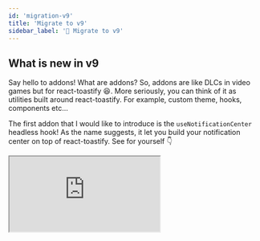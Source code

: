 ```yaml
---
id: 'migration-v9'
title: 'Migrate to v9'
sidebar_label: '🚀 Migrate to v9'
---
```


## What is new in v9

Say hello to addons! What are addons? So, addons are like DLCs in video games but for react-toastify 😆. More seriously, you can think of it as utilities built around react-toastify. For example, custom theme, hooks, components etc...

The first addon that I would like to introduce is the `useNotificationCenter` headless hook! As the name suggests, it let you build your notification center on top of react-toastify. See for yourself 👇

<iframe src="https://codesandbox.io/embed/notification-center-framer-vddoj5?fontsize=14&hidenavigation=1&theme=dark"
     style={
       {
            width:"100%",
            height: "700px",
            border:0,
          borderRadius: "4px",
          overflow:"hidden"
       }}
     title="notification-center-framer"
     allow="accelerometer; ambient-light-sensor; camera; encrypted-media; geolocation; gyroscope; hid; microphone; midi; payment; usb; vr; xr-spatial-tracking"
     sandbox="allow-forms allow-modals allow-popups allow-presentation allow-same-origin allow-scripts"
   />

Another example using MUI.

<iframe src="https://codesandbox.io/embed/mui-notification-center-zvxod3?fontsize=14&hidenavigation=1&theme=dark"
     style={
       {
            width:"100%",
            height: "700px",
            border:0,
          borderRadius: "4px",
          overflow:"hidden"
       }}
     title="mui-notification-center"
     allow="accelerometer; ambient-light-sensor; camera; encrypted-media; geolocation; gyroscope; hid; microphone; midi; payment; usb; vr; xr-spatial-tracking"
     sandbox="allow-forms allow-modals allow-popups allow-presentation allow-same-origin allow-scripts"
   />

:::tip
Addons only impact your bundle size if you use them 🎉!
:::

Check the [documentation](/react-toastify/addons/use-notification-center) for more details. 


## Breaking changes

There are 2 breaking changes. The API change for `toast.onChange` and the removal of `toast.configure`.

### `toast.onChange`

The previous API was returning the `numberOfToastDisplayed` and the `containerId`. Honestly, this API seems to be incomplete. 

For example, with the old API, if I wanted to do some logging this would be very difficult because I don't have enough data to log.

```tsx
toast.onChange((numberOfToastDisplayed, containerId) => {
  logger.info("nothing useful to log, ...")
})
```

The new API offers more possibilities. The callback will receive a `ToastItem`. The item provides a bunch of useful properties `status`, `content`, `id`, `data`, etc...


```jsx
interface ToastItem<Data = {}> {
    id: Id;
    content: React.ReactNode;
    theme?: Theme;
    type?: TypeOptions;
    isLoading?: boolean;
    containerId?: Id;
    data: Data;
    icon?: React.ReactNode | false;
    status: "added" | "removed" | "updated" 
}

const unsubscribe = toast.onChange((payload: ToastItem) => {
  switch (payload.status) {
    case "added":
      // new toast added
      break;
    case "updated":
      // toast updated
      break;
    case "removed":
      // toast has been removed
      break;
  }
});
```

For example, if I want to log something every time there is a new error notification, with the new API it's trivial

```tsx
toast.onChange(payload => {
  if(payload.status === "added" && payload.type === toast.TYPE.ERROR) {
    logger.error({
      createdAt: Date.now(),
      content: payload.content,
      data: payload.data
    })
  }
})
```

### `toast.configure` removal

`toast.configure` works fine for most cases but the current implementation has one main issue. It does not work with react context because it creates a new react tree.
That being said, having 2 APIs to do the same thing is a bad thing. 

I wanted to make life easier for the consumer but I made a mistake by introducing this API.
